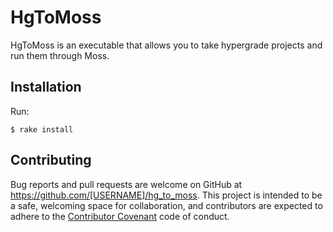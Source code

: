 # HgToMoss

HgToMoss is an executable that allows you to take hypergrade projects and run them through Moss.

## Installation

Run:

    $ rake install

## Contributing

Bug reports and pull requests are welcome on GitHub at https://github.com/[USERNAME]/hg_to_moss. This project is intended to be a safe, welcoming space for collaboration, and contributors are expected to adhere to the [Contributor Covenant](contributor-covenant.org) code of conduct.

